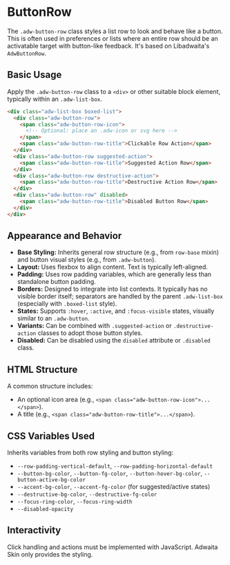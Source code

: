 # ButtonRow

The `.adw-button-row` class styles a list row to look and behave like a button. This is often used in preferences or lists where an entire row should be an activatable target with button-like feedback. It's based on Libadwaita's `AdwButtonRow`.

## Basic Usage

Apply the `.adw-button-row` class to a `<div>` or other suitable block element, typically within an `.adw-list-box`.

```html
<div class="adw-list-box boxed-list">
  <div class="adw-button-row">
    <span class="adw-button-row-icon">
      <!-- Optional: place an .adw-icon or svg here -->
    </span>
    <span class="adw-button-row-title">Clickable Row Action</span>
  </div>
  <div class="adw-button-row suggested-action">
    <span class="adw-button-row-title">Suggested Action Row</span>
  </div>
  <div class="adw-button-row destructive-action">
    <span class="adw-button-row-title">Destructive Action Row</span>
  </div>
  <div class="adw-button-row" disabled>
    <span class="adw-button-row-title">Disabled Button Row</span>
  </div>
</div>
```

## Appearance and Behavior

-   **Base Styling:** Inherits general row structure (e.g., from `row-base` mixin) and button visual styles (e.g., from `.adw-button`).
-   **Layout:** Uses flexbox to align content. Text is typically left-aligned.
-   **Padding:** Uses row padding variables, which are generally less than standalone button padding.
-   **Borders:** Designed to integrate into list contexts. It typically has no visible border itself; separators are handled by the parent `.adw-list-box` (especially with `.boxed-list` style).
-   **States:** Supports `:hover`, `:active`, and `:focus-visible` states, visually similar to an `.adw-button`.
-   **Variants:** Can be combined with `.suggested-action` or `.destructive-action` classes to adopt those button styles.
-   **Disabled:** Can be disabled using the `disabled` attribute or `.disabled` class.

## HTML Structure

A common structure includes:
-   An optional icon area (e.g., `<span class="adw-button-row-icon">...</span>`).
-   A title (e.g., `<span class="adw-button-row-title">...</span>`).

## CSS Variables Used

Inherits variables from both row styling and button styling:
-   `--row-padding-vertical-default`, `--row-padding-horizontal-default`
-   `--button-bg-color`, `--button-fg-color`, `--button-hover-bg-color`, `--button-active-bg-color`
-   `--accent-bg-color`, `--accent-fg-color` (for suggested/active states)
-   `--destructive-bg-color`, `--destructive-fg-color`
-   `--focus-ring-color`, `--focus-ring-width`
-   `--disabled-opacity`

## Interactivity

Click handling and actions must be implemented with JavaScript. Adwaita Skin only provides the styling.
